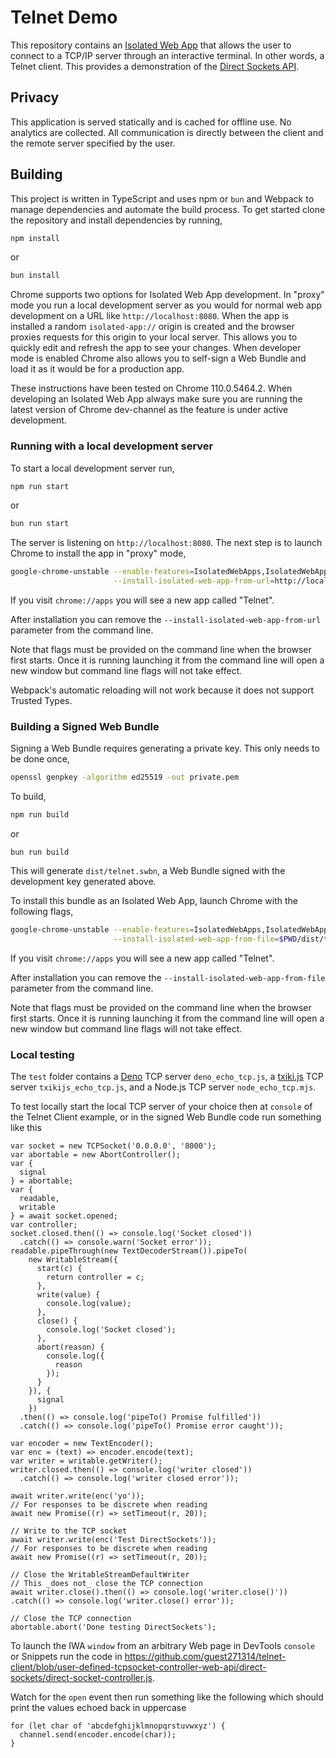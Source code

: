 # Telnet Demo

This repository contains an
[Isolated Web App](https://github.com/WICG/isolated-web-apps/blob/main/README.md)
that allows the user to connect to a TCP/IP server through an interactive
terminal. In other words, a Telnet client. This provides a demonstration of
the [Direct Sockets API].

## Privacy

This application is served statically and is cached for offline use. No
analytics are collected. All communication is directly between the client and
the remote server specified by the user.

## Building

This project is written in TypeScript and uses npm or `bun` and Webpack to manage
dependencies and automate the build process. To get started clone the
repository and install dependencies by running,

```sh
npm install
```

or 

```sh
bun install
```

Chrome supports two options for Isolated Web App development. In "proxy" mode
you run a local development server as you would for normal web app development
on a URL like `http://localhost:8080`. When the app is installed a random
`isolated-app://` origin is created and the browser proxies requests for this
origin to your local server. This allows you to quickly edit and refresh the
app to see your changes. When developer mode is enabled Chrome also allows you
to self-sign a Web Bundle and load it as it would be for a production app.

These instructions have been tested on Chrome 110.0.5464.2. When developing an
Isolated Web App always make sure you are running the latest version of Chrome
dev-channel as the feature is under active development.

### Running with a local development server

To start a local development server run,

```sh
npm run start
```

or

```sh
bun run start
```

The server is listening on `http://localhost:8080`. The next step is to launch
Chrome to install the app in "proxy" mode,

```sh
google-chrome-unstable --enable-features=IsolatedWebApps,IsolatedWebAppDevMode \
                       --install-isolated-web-app-from-url=http://localhost:8080
```

If you visit `chrome://apps` you will see a new app called "Telnet".

After installation you can remove the `--install-isolated-web-app-from-url`
parameter from the command line.

Note that flags must be provided on the command line when the browser first
starts. Once it is running launching it from the command line will open a new
window but command line flags will not take effect.

Webpack's automatic reloading will not work because it does not support Trusted
Types.

### Building a Signed Web Bundle

Signing a Web Bundle requires generating a private key. This only needs to be
done once,

```sh
openssl genpkey -algorithm ed25519 -out private.pem
```

To build,

```sh
npm run build
```

or 

```
bun run build
```

This will generate `dist/telnet.swbn`, a Web Bundle signed with the development
key generated above.

To install this bundle as an Isolated Web App, launch Chrome with the following
flags,

```sh
google-chrome-unstable --enable-features=IsolatedWebApps,IsolatedWebAppDevMode \
                       --install-isolated-web-app-from-file=$PWD/dist/telnet.swbn
```

If you visit `chrome://apps` you will see a new app called "Telnet".

After installation you can remove the `--install-isolated-web-app-from-file`
parameter from the command line.

Note that flags must be provided on the command line when the browser first
starts. Once it is running launching it from the command line will open a new
window but command line flags will not take effect.

### Local testing

The `test` folder contains a [Deno](https://github.com/denoland/deno) TCP server `deno_echo_tcp.js`, a [txiki.js](https://github.com/saghul/txiki.js) TCP server `txikijs_echo_tcp.js`, and a Node.js TCP server `node_echo_tcp.mjs`.

To test locally start the local TCP server of your choice then at `console` of the Telnet Client example, or in the signed Web Bundle code run something like this

```
var socket = new TCPSocket('0.0.0.0', '8000');
var abortable = new AbortController();
var {
  signal
} = abortable;
var {
  readable,
  writable
} = await socket.opened;
var controller;
socket.closed.then(() => console.log('Socket closed'))
  .catch(() => console.warn('Socket error'));
readable.pipeThrough(new TextDecoderStream()).pipeTo(
    new WritableStream({
      start(c) {
        return controller = c;
      },
      write(value) {
        console.log(value);
      },
      close() {
        console.log('Socket closed');
      },
      abort(reason) {
        console.log({
          reason
        });
      }
    }), {
      signal
    })
  .then(() => console.log('pipeTo() Promise fulfilled'))
  .catch(() => console.log('pipeTo() Promise error caught'));

var encoder = new TextEncoder();
var enc = (text) => encoder.encode(text);
var writer = writable.getWriter();
writer.closed.then(() => console.log('writer closed'))
  .catch(() => console.log('writer closed error'));

await writer.write(enc('yo'));
// For responses to be discrete when reading
await new Promise((r) => setTimeout(r, 20));

// Write to the TCP socket
await writer.write(enc('Test DirectSockets'));
// For responses to be discrete when reading
await new Promise((r) => setTimeout(r, 20));

// Close the WritableStreamDefaultWriter
// This _does not_ close the TCP connection
await writer.close().then(() => console.log('writer.close()'))
.catch(() => console.log('writer.close() error'));

// Close the TCP connection
abortable.abort('Done testing DirectSockets');
```

To launch the IWA `window` from an arbitrary Web page in DevTools `console` or Snippets run the code in https://github.com/guest271314/telnet-client/blob/user-defined-tcpsocket-controller-web-api/direct-sockets/direct-socket-controller.js.

Watch for the `open` event then run something like the following which should print the values echoed back in uppercase

```
for (let char of 'abcdefghijklmnopqrstuvwxyz') {
  channel.send(encoder.encode(char));
}
```

[Direct Sockets API]: https://wicg.github.io/direct-sockets/

